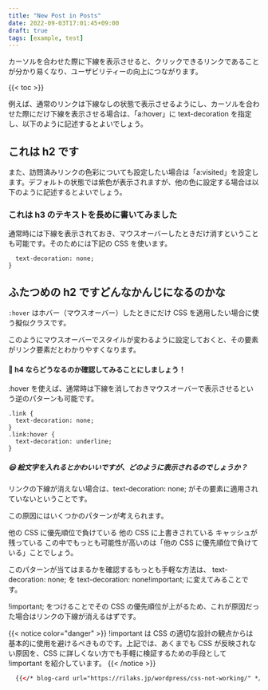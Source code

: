 ```yaml
---
title: "New Post in Posts"
date: 2022-09-03T17:01:45+09:00
draft: true
tags: [example, test]
---
```


カーソルを合わせた際に下線を表示させると、クリックできるリンクであることが分かり易くなり、ユーザビリティーの向上につながります。

{{< toc >}}

例えば、通常のリンクは下線なしの状態で表示させるようにし、カーソルを合わせた際にだけ下線を表示させる場合は、「a:hover」に text-decoration を指定し、以下のように記述するとよいでしょう。

## これは h2 です

また、訪問済みリンクの色彩についても設定したい場合は「a:visited」を設定します。デフォルトの状態では紫色が表示されますが、他の色に設定する場合は以下のように記述するとよいでしょう。

### これは h3 のテキストを長めに書いてみました

通常時には下線を表示されておき、マウスオーバーしたときだけ消すということも可能です。そのためには下記の CSS を使います。

```.link:hover {
  text-decoration: none;
}
```

## ふたつめの h2 ですどんなかんじになるのかな

`:hover` はホバー（マウスオーバー）したときにだけ CSS を適用したい場合に使う擬似クラスです。

このようにマウスオーバーでスタイルが変わるように設定しておくと、その要素がリンク要素だとわかりやすくなります。

#### 🐸 h4 ならどうなるのか確認してみることにしましょう！

:hover を使えば、通常時は下線を消しておきマウスオーバーで表示させるという逆のパターンも可能です。

```
.link {
  text-decoration: none;
}
.link:hover {
  text-decoration: underline;
}
```

##### 😃 絵文字を入れるとかわいいですが、どのように表示されるのでしょうか？

リンクの下線が消えない場合は、text-decoration: none; がその要素に適用されていないということです。

この原因にはいくつかのパターンが考えられます。

他の CSS に優先順位で負けている
他の CSS に上書きされている
キャッシュが残っている
この中でもっとも可能性が高いのは「他の CSS に優先順位で負けている」ことでしょう。

このパターンが当てはまるかを確認するもっとも手軽な方法は、 text-decoration: none; を text-decoration: none!important; に変えてみることです。

!important; をつけることでその CSS の優先順位が上がるため、これが原因だった場合はリンクの下線が消えるはずです。

{{< notice color="danger" >}}
!important は CSS の適切な設計の観点からは基本的に使用を避けるべきものです。上記では、あくまでも CSS が反映されない原因を、CSS に詳しくない方でも手軽に検証するための手段として !important を紹介しています。
{{< /notice >}}

```html
  {{</* blog-card url="https://rilaks.jp/wordpress/css-not-working/" */>}}
```
